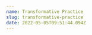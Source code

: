 ```yaml
---
name: Transformative Practice
slug: transformative-practice
date: 2022-05-05T09:51:44.094Z
---
```



